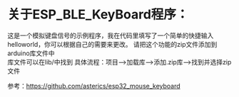 关于ESP_BLE_KeyBoard程序：
===
这是一个模拟键盘信号的示例程序，我在代码里填写了一个简单的快捷输入helloworld，你可以根据自己的需要来更改。
请把这个功能的zip文件添加到arduino库文件中<br>
库文件可以在lib/中找到
具体流程：项目-->加载库-->添加.zip库-->找到并选择zip文件<br>

参考：https://github.com/asterics/esp32_mouse_keyboard